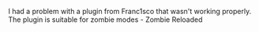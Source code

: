 I had a problem with a plugin from Franc1sco that wasn't working properly.
The plugin is suitable for zombie modes - Zombie Reloaded
